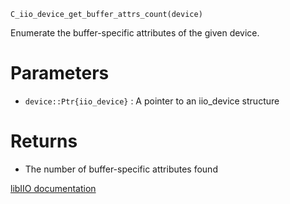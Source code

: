 ```
C_iio_device_get_buffer_attrs_count(device)
```

Enumerate the buffer-specific attributes of the given device.

# Parameters

  * `device::Ptr{iio_device}` : A pointer to an iio_device structure

# Returns

  * The number of buffer-specific attributes found

[libIIO documentation](https://analogdevicesinc.github.io/libiio/master/libiio/group__Device.html#ga6d4bd3c4f9791c706d9baa4454e0f1d3)
